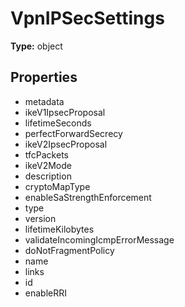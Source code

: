 # VpnIPSecSettings


**Type:** object

## Properties
* metadata
* ikeV1IpsecProposal
* lifetimeSeconds
* perfectForwardSecrecy
* ikeV2IpsecProposal
* tfcPackets
* ikeV2Mode
* description
* cryptoMapType
* enableSaStrengthEnforcement
* type
* version
* lifetimeKilobytes
* validateIncomingIcmpErrorMessage
* doNotFragmentPolicy
* name
* links
* id
* enableRRI
